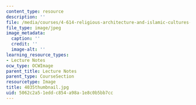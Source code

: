```yaml
---
content_type: resource
description: ''
file: /media/courses/4-614-religious-architecture-and-islamic-cultures-fall-2002/5062c2a51eddc854a98a1e8c0b5bb7cc_4035thumbnail.jpg
file_type: image/jpeg
image_metadata:
  caption: ''
  credit: ''
  image-alt: ''
learning_resource_types:
- Lecture Notes
ocw_type: OCWImage
parent_title: Lecture Notes
parent_type: CourseSection
resourcetype: Image
title: 4035thumbnail.jpg
uid: 5062c2a5-1edd-c854-a98a-1e8c0b5bb7cc
---
```

